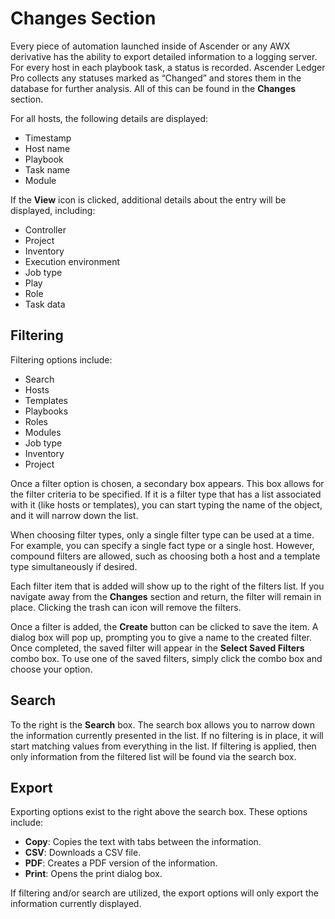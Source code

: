# Changes Section

Every piece of automation launched inside of Ascender or any AWX derivative has the ability to export detailed information to a logging server. For every host in each playbook task, a status is recorded. Ascender Ledger Pro collects any statuses marked as “Changed” and stores them in the database for further analysis. All of this can be found in the **Changes** section.

For all hosts, the following details are displayed:

- Timestamp
- Host name
- Playbook
- Task name
- Module

If the **View** icon is clicked, additional details about the entry will be displayed, including:

- Controller
- Project
- Inventory
- Execution environment
- Job type
- Play
- Role
- Task data

## Filtering

Filtering options include:

- Search
- Hosts
- Templates
- Playbooks
- Roles
- Modules
- Job type
- Inventory
- Project

Once a filter option is chosen, a secondary box appears. This box allows for the filter criteria to be specified. If it is a filter type that has a list associated with it (like hosts or templates), you can start typing the name of the object, and it will narrow down the list.

When choosing filter types, only a single filter type can be used at a time. For example, you can specify a single fact type or a single host. However, compound filters are allowed, such as choosing both a host and a template type simultaneously if desired.

Each filter item that is added will show up to the right of the filters list. If you navigate away from the **Changes** section and return, the filter will remain in place. Clicking the trash can icon will remove the filters.

Once a filter is added, the **Create** button can be clicked to save the item. A dialog box will pop up, prompting you to give a name to the created filter. Once completed, the saved filter will appear in the **Select Saved Filters** combo box. To use one of the saved filters, simply click the combo box and choose your option.

## Search

To the right is the **Search** box. The search box allows you to narrow down the information currently presented in the list. If no filtering is in place, it will start matching values from everything in the list. If filtering is applied, then only information from the filtered list will be found via the search box.

## Export

Exporting options exist to the right above the search box. These options include:

- **Copy**: Copies the text with tabs between the information.
- **CSV**: Downloads a CSV file.
- **PDF**: Creates a PDF version of the information.
- **Print**: Opens the print dialog box.

If filtering and/or search are utilized, the export options will only export the information currently displayed.
